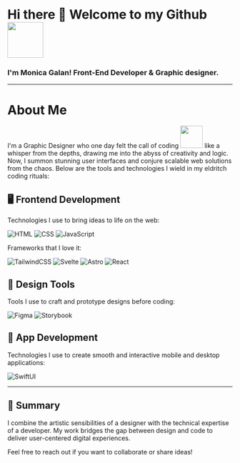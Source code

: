# Hi there 👐 Welcome to my Github <img src="https://media.giphy.com/media/AHj0lQstZ9I9W/giphy.gif" width="80px">

### I'm Monica Galan! Front-End Developer & Graphic designer.

---

# About Me

I'm a Graphic Designer who one day felt the call of coding <img src="https://i.giphy.com/media/v1.Y2lkPTc5MGI3NjExY3c2cmVsaGNqM3Yxbmc4dXg2eG15ZWZnZHJocThkOHM3aG94Y3A3eCZlcD12MV9pbnRlcm5hbF9naWZfYnlfaWQmY3Q9Zw/7iqcnYgC6KX6eMxLNy/giphy.gif" width="50px"> like a whisper from the depths, drawing me into the abyss of creativity and logic. Now, I summon stunning user interfaces and conjure scalable web solutions from the chaos. Below are the tools and technologies I wield in my eldritch coding rituals:

## 🖥️ Frontend Development
Technologies I use to bring ideas to life on the web:

![HTML](https://img.shields.io/badge/HTML-E34F26?style=for-the-badge&logo=html5&logoColor=white)
![CSS](https://img.shields.io/badge/CSS-1572B6?style=for-the-badge&logo=css3&logoColor=white)
![JavaScript](https://img.shields.io/badge/JavaScript-F7DF1E?style=for-the-badge&logo=javascript&logoColor=black)

Frameworks that I love it:

![TailwindCSS](https://img.shields.io/badge/Tailwind_CSS-06B6D4?style=for-the-badge&logo=tailwindcss&logoColor=white)
![Svelte](https://img.shields.io/badge/Svelte-FF3E00?style=for-the-badge&logo=svelte&logoColor=white)
![Astro](https://img.shields.io/badge/Astro-000000?style=for-the-badge&logo=astro&logoColor=FF5D01)
![React](https://img.shields.io/badge/React-000000?style=for-the-badge&logo=react&logoColor=61DBFB)

## 🎨 Design Tools
Tools I use to craft and prototype designs before coding:

![Figma](https://img.shields.io/badge/Figma-000000?style=for-the-badge&logo=figma&logoColor=ff7262)
![Storybook](https://img.shields.io/badge/Storybook-FF4785?style=for-the-badge&logo=storybook&logoColor=white)

## 📱 App Development
Technologies I use to create smooth and interactive mobile and desktop applications:

![SwiftUI](https://img.shields.io/badge/SwiftUI-5AC8FA?style=for-the-badge&logo=swift&logoColor=white)

---

## 🚀 Summary
I combine the artistic sensibilities of a designer with the technical expertise of a developer. My work bridges the gap between design and code to deliver user-centered digital experiences.

Feel free to reach out if you want to collaborate or share ideas!

